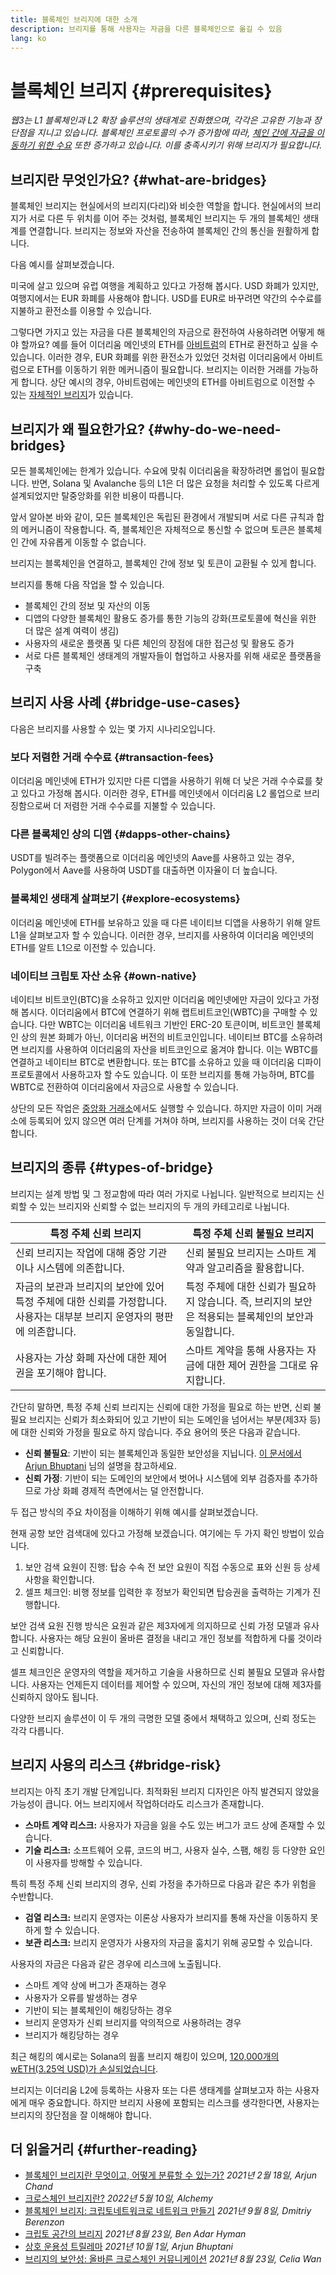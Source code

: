 ```yaml
---
title: 블록체인 브리지에 대한 소개
description: 브리지를 통해 사용자는 자금을 다른 블록체인으로 옮길 수 있음
lang: ko
---
```


# 블록체인 브리지 {#prerequisites}

_웹3는 L1 블록체인과 L2 확장 솔루션의 생태계로 진화했으며, 각각은 고유한 기능과 장단점을 지니고 있습니다. 블록체인 프로토콜의 수가 증가함에 따라, [체인 간에 자금을 이동하기 위한 수요](<https://dune.xyz/eliasimos/Bridge-Away-(from-Ethereum)>) 또한 증가하고 있습니다. 이를 충족시키기 위해 브리지가 필요합니다._

<Divider />

## 브리지란 무엇인가요? {#what-are-bridges}

블록체인 브리지는 현실에서의 브리지(다리)와 비슷한 역할을 합니다. 현실에서의 브리지가 서로 다른 두 위치를 이어 주는 것처럼, 블록체인 브리지는 두 개의 블록체인 생태계를 연결합니다. 브리지는 정보와 자산을 전송하여 블록체인 간의 통신을 원활하게 합니다.

다음 예시를 살펴보겠습니다.

미국에 살고 있으며 유럽 여행을 계획하고 있다고 가정해 봅시다. USD 화폐가 있지만, 여행지에서는 EUR 화폐를 사용해야 합니다. USD를 EUR로 바꾸려면 약간의 수수료를 지불하고 환전소를 이용할 수 있습니다.

그렇다면 가지고 있는 자금을 다른 블록체인의 자금으로 환전하여 사용하려면 어떻게 해야 할까요? 예를 들어 이더리움 메인넷의 ETH를 [아비트럼](https://arbitrum.io/)의 ETH로 환전하고 싶을 수 있습니다. 이러한 경우, EUR 화폐를 위한 환전소가 있었던 것처럼 이더리움에서 아비트럼으로 ETH를 이동하기 위한 메커니즘이 필요합니다. 브리지는 이러한 거래를 가능하게 합니다. 상단 예시의 경우, 아비트럼에는 메인넷의 ETH를 아비트럼으로 이전할 수 있는 [자체적인 브리지](https://bridge.arbitrum.io/)가 있습니다.

## 브리지가 왜 필요한가요? {#why-do-we-need-bridges}

모든 블록체인에는 한계가 있습니다. 수요에 맞춰 이더리움을 확장하려면 롤업이 필요합니다. 반면, Solana 및 Avalanche 등의 L1은 더 많은 요청을 처리할 수 있도록 다르게 설계되었지만 탈중앙화를 위한 비용이 따릅니다.

앞서 알아본 바와 같이, 모든 블록체인은 독립된 환경에서 개발되며 서로 다른 규칙과 합의 메커니즘이 작용합니다. 즉, 블록체인은 자체적으로 통신할 수 없으며 토큰은 블록체인 간에 자유롭게 이동할 수 없습니다.

브리지는 블록체인을 연결하고, 블록체인 간에 정보 및 토큰이 교환될 수 있게 합니다.

브리지를 통해 다음 작업을 할 수 있습니다.

- 블록체인 간의 정보 및 자산의 이동
- 디앱의 다양한 블록체인 활용도 증가를 통한 기능의 강화(프로토콜에 혁신을 위한 더 많은 설계 여력이 생김)
- 사용자의 새로운 플랫폼 및 다른 체인의 장점에 대한 접근성 및 활용도 증가
- 서로 다른 블록체인 생태계의 개발자들이 협업하고 사용자를 위해 새로운 플랫폼을 구축

<Divider />

## 브리지 사용 사례 {#bridge-use-cases}

다음은 브리지를 사용할 수 있는 몇 가지 시나리오입니다.

### 보다 저렴한 거래 수수료 {#transaction-fees}

이더리움 메인넷에 ETH가 있지만 다른 디앱을 사용하기 위해 더 낮은 거래 수수료를 찾고 있다고 가정해 봅시다. 이러한 경우, ETH를 메인넷에서 이더리움 L2 롤업으로 브리징함으로써 더 저렴한 거래 수수료를 지불할 수 있습니다.

### 다른 블록체인 상의 디앱 {#dapps-other-chains}

USDT를 빌려주는 플랫폼으로 이더리움 메인넷의 Aave를 사용하고 있는 경우, Polygon에서 Aave를 사용하여 USDT를 대출하면 이자율이 더 높습니다.

### 블록체인 생태계 살펴보기 {#explore-ecosystems}

이더리움 메인넷에 ETH를 보유하고 있을 때 다른 네이티브 디앱을 사용하기 위해 알트 L1을 살펴보고자 할 수 있습니다. 이러한 경우, 브리지를 사용하여 이더리움 메인넷의 ETH를 알트 L1으로 이전할 수 있습니다.

### 네이티브 크립토 자산 소유 {#own-native}

네이티브 비트코인(BTC)을 소유하고 있지만 이더리움 메인넷에만 자금이 있다고 가정해 봅시다. 이더리움에서 BTC에 연결하기 위해 랩트비트코인(WBTC)을 구매할 수 있습니다. 다만 WBTC는 이더리움 네트워크 기반인 ERC-20 토큰이며, 비트코인 블록체인 상의 원본 화폐가 아닌, 이더리움 버전의 비트코인입니다. 네이티브 BTC를 소유하려면 브리지를 사용하여 이더리움의 자산을 비트코인으로 옮겨야 합니다. 이는 WBTC를 연결하고 네이티브 BTC로 변환합니다. 또는 BTC를 소유하고 있을 때 이더리움 디파이 프로토콜에서 사용하고자 할 수도 있습니다. 이 또한 브리지를 통해 가능하며, BTC를 WBTC로 전환하여 이더리움에서 자금으로 사용할 수 있습니다.

<Alert variant="update">
<Emoji text=":bulb:" className="text-4xl"/>
<AlertContent>
<AlertDescription>
  상단의 모든 작업은 <a href="/get-eth/">중앙화 거래소</a>에서도 실행할 수 있습니다. 하지만 자금이 이미 거래소에 등록되어 있지 않으면 여러 단계를 거쳐야 하며, 브리지를 사용하는 것이 더욱 간단합니다.
</AlertDescription>
</AlertContent>
</Alert>

<Divider />

## 브리지의 종류 {#types-of-bridge}

브리지는 설계 방법 및 그 정교함에 따라 여러 가지로 나뉩니다. 일반적으로 브리지는 신뢰할 수 있는 브리지와 신뢰할 수 없는 브리지의 두 개의 카테고리로 나뉩니다.

| 특정 주체 신뢰 브리지                                                                                                     | 특정 주체 신뢰 불필요 브리지                                                                          |
| ------------------------------------------------------------------------------------------------------------------------- | ----------------------------------------------------------------------------------------------------- |
| 신뢰 브리지는 작업에 대해 중앙 기관이나 시스템에 의존합니다.                                                              | 신뢰 불필요 브리지는 스마트 계약과 알고리즘을 활용합니다.                                             |
| 자금의 보관과 브리지의 보안에 있어 특정 주체에 대한 신뢰를 가정합니다. 사용자는 대부분 브리지 운영자의 평판에 의존합니다. | 특정 주체에 대한 신뢰가 필요하지 않습니다. 즉, 브리지의 보안은 적용되는 블록체인의 보안과 동일합니다. |
| 사용자는 가상 화폐 자산에 대한 제어권을 포기해야 합니다.                                                                  | 스마트 계약을 통해 사용자는 자금에 대한 제어 권한을 그대로 유지합니다.                                |

간단히 말하면, 특정 주체 신뢰 브리지는 신뢰에 대한 가정을 필요로 하는 반면, 신뢰 불필요 브리지는 신뢰가 최소화되어 있고 기반이 되는 도메인을 넘어서는 부분(제3자 등)에 대한 신뢰와 가정을 필요로 하지 않습니다. 주요 용어의 뜻은 다음과 같습니다.

- **신뢰 불필요**: 기반이 되는 블록체인과 동일한 보안성을 지닙니다. [이 문서에서 Arjun Bhuptani](https://medium.com/connext/the-interoperability-trilemma-657c2cf69f17) 님의 설명을 참고하세요.
- **신뢰 가정**: 기반이 되는 도메인의 보안에서 벗어나 시스템에 외부 검증자를 추가하므로 가상 화폐 경제적 측면에서는 덜 안전합니다.

두 접근 방식의 주요 차이점을 이해하기 위해 예시를 살펴보겠습니다.

현재 공항 보안 검색대에 있다고 가정해 보겠습니다. 여기에는 두 가지 확인 방법이 있습니다.

1. 보안 검색 요원이 진행: 탑승 수속 전 보안 요원이 직접 수동으로 표와 신원 등 상세 사항을 확인합니다.
2. 셀프 체크인: 비행 정보를 입력한 후 정보가 확인되면 탑승권을 출력하는 기계가 진행합니다.

보안 검색 요원 진행 방식은 요원과 같은 제3자에게 의지하므로 신뢰 가정 모델과 유사합니다. 사용자는 해당 요원이 올바른 결정을 내리고 개인 정보를 적합하게 다룰 것이라고 신뢰합니다.

셀프 체크인은 운영자의 역할을 제거하고 기술을 사용하므로 신뢰 불필요 모델과 유사합니다. 사용자는 언제든지 데이터를 제어할 수 있으며, 자신의 개인 정보에 대해 제3자를 신뢰하지 않아도 됩니다.

다양한 브리지 솔루션이 이 두 개의 극명한 모델 중에서 채택하고 있으며, 신뢰 정도는 각각 다릅니다.

<Divider />

## 브리지 사용의 리스크 {#bridge-risk}

브리지는 아직 초기 개발 단계입니다. 최적화된 브리지 디자인은 아직 발견되지 않았을 가능성이 큽니다. 어느 브리지에서 작업하더라도 리스크가 존재합니다.

- **스마트 계약 리스크:** 사용자가 자금을 잃을 수도 있는 버그가 코드 상에 존재할 수 있습니다.
- **기술 리스크:** 소프트웨어 오류, 코드의 버그, 사용자 실수, 스팸, 해킹 등 다양한 요인이 사용자를 방해할 수 있습니다.

특히 특정 주체 신뢰 브리지의 경우, 신뢰 가정을 추가하므로 다음과 같은 추가 위험을 수반합니다.

- **검열 리스크:** 브리지 운영자는 이론상 사용자가 브리지를 통해 자산을 이동하지 못하게 할 수 있습니다.
- **보관 리스크:** 브리지 운영자가 사용자의 자금을 훔치기 위해 공모할 수 있습니다.

사용자의 자금은 다음과 같은 경우에 리스크에 노출됩니다.

- 스마트 계약 상에 버그가 존재하는 경우
- 사용자가 오류를 발생하는 경우
- 기반이 되는 블록체인이 해킹당하는 경우
- 브리지 운영자가 신뢰 브리지를 악의적으로 사용하려는 경우
- 브리지가 해킹당하는 경우

최근 해킹의 예시로는 Solana의 웜홀 브리지 해킹이 있으며, [120,000개의 wETH(3.25억 USD)가 손실되었습니다](https://rekt.news/wormhole-rekt/).

브리지는 이더리움 L2에 등록하는 사용자 또는 다른 생태계를 살펴보고자 하는 사용자에게 매우 중요합니다. 하지만 브리지 사용에 포함되는 리스크를 생각한다면, 사용자는 브리지의 장단점을 잘 이해해야 합니다.

<Divider />

## 더 읽을거리 {#further-reading}

- [블록체인 브리지란 무엇이고, 어떻게 분류할 수 있는가?](https://blog.li.finance/what-are-blockchain-bridges-and-how-can-we-classify-them-560dc6ec05fa) _2021년 2월 18일, Arjun Chand_
- [크로스체인 브리지란?](https://www.alchemy.com/overviews/cross-chain-bridges) *2022년 5월 10일, Alchemy*
- [블록체인 브리지: 크립토네트워크로 네트워크 만들기](https://medium.com/1kxnetwork/blockchain-bridges-5db6afac44f8) _2021년 9월 8일, Dmitriy Berenzon_
- [크립토 공간의 브리지](https://medium.com/chainsafe-systems/bridges-in-crypto-space-12e158f5fd1e) _2021년 8월 23일, Ben Adar Hyman_
- [상호 운용성 트릴레마](https://medium.com/connext/the-interoperability-trilemma-657c2cf69f17) _2021년 10월 1일, Arjun Bhuptani_
- [브리지의 보안성: 올바른 크로스체인 커뮤니케이션](https://medium.com/dragonfly-research/secure-the-bridge-cross-chain-communication-done-right-part-i-993f76ffed5d) _2021년 8월 23일, Celia Wan_
